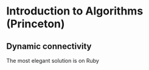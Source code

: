 # Introduction to Algorithms (Princeton)

## Dynamic connectivity
The most elegant solution is on Ruby
